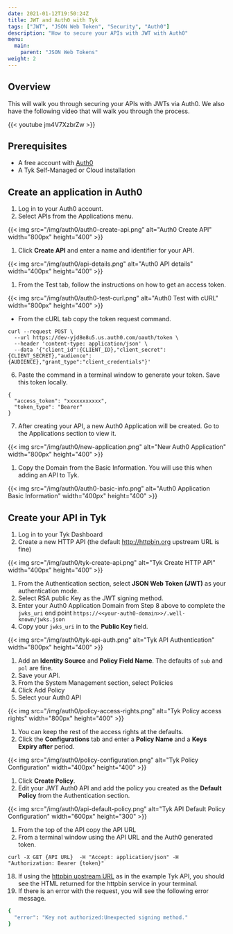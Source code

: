 ```yaml
---
date: 2021-01-12T19:50:24Z
title: JWT and Auth0 with Tyk
tags: ["JWT", "JSON Web Token", "Security", "Auth0"]
description: "How to secure your APIs with JWT with Auth0"
menu:
  main:
    parent: "JSON Web Tokens"
weight: 2
---
```


## Overview
This will walk you through securing your APIs with JWTs via Auth0. We also have the following video that will walk you through the process.

{{< youtube jm4V7XzbrZw >}}

## Prerequisites

* A free account with [Auth0](https://auth0.com/)
* A Tyk Self-Managed or Cloud installation

## Create an application in Auth0

1. Log in to your Auth0 account.
2. Select APIs from the Applications menu.

{{< img src="/img/auth0/auth0-create-api.png" alt="Auth0 Create API" width="800px" height="400" >}}

1. Click **Create API** and enter a name and identifier for your API.

{{< img src="/img/auth0/api-details.png" alt="Auth0 API details" width="400px" height="400" >}}

1. From the Test tab, follow the instructions on how to get an access token.

{{< img src="/img/auth0/auth0-test-curl.png" alt="Auth0 Test with cURL" width="800px" height="400" >}}



   - From the cURL tab copy the token request command.

```.curl
curl --request POST \
  --url https://dev-yjd8e8u5.us.auth0.com/oauth/token \
  --header 'content-type: application/json' \
  --data '{"client_id":{CLIENT_ID},"client_secret":{CLIENT_SECRET},"audience":{AUDIENCE},"grant_type":"client_credentials"}'
```

6. Paste the command in a terminal window to generate your token. Save this token locally.

```.curl
{
  "access_token": "xxxxxxxxxxx",
  "token_type": "Bearer"
}
```
7. After creating your API, a new Auth0 Application will be created. Go to the Applications section to view it.

{{< img src="/img/auth0/new-application.png" alt="New Auth0 Application" width="800px" height="400" >}}

1. Copy the Domain from the Basic Information. You will use this when adding an API to Tyk.

{{< img src="/img/auth0/auth0-basic-info.png" alt="Auth0 Application Basic Information" width="400px" height="400" >}}

## Create your API in Tyk

1. Log in to your Tyk Dashboard
2. Create a new HTTP API (the default http://httpbin.org upstream URL is fine)

{{< img src="/img/auth0/tyk-create-api.png" alt="Tyk Create HTTP API" width="400px" height="400" >}}

1. From the Authentication section, select **JSON Web Token (JWT)** as your authentication mode.
2. Select RSA public Key as the JWT signing method.
3. Enter your Auth0 Application Domain from Step 8 above to complete the `jwks_uri` end point `https://<<your-auth0-domain>>/.well-known/jwks.json`
4. Copy your `jwks_uri` in to the **Public Key** field. 

{{< img src="/img/auth0/tyk-api-auth.png" alt="Tyk API Authentication" width="800px" height="400" >}}

1. Add an **Identity Source** and **Policy Field Name**. The defaults of `sub` and `pol` are fine.
2. Save your API.
3. From the System Management section, select Policies
4.  Click Add Policy
5.  Select your Auth0 API

{{< img src="/img/auth0/policy-access-rights.png" alt="Tyk Policy access rights" width="800px" height="400" >}}

1.   You can keep the rest of the access rights at the defaults.
2.   Click the **Configurations** tab and enter a **Policy Name** and a **Keys Expiry after** period.

{{< img src="/img/auth0/policy-configuration.png" alt="Tyk Policy Configuration" width="400px" height="400" >}}

1.  Click **Create Policy**.
2.  Edit your JWT Auth0 API and add the policy you created as the **Default Policy** from the Authentication section.

{{< img src="/img/auth0/api-default-policy.png" alt="Tyk API Default Policy Configuration" width="600px" height="300" >}}

1.  From the top of the API copy the API URL
2.  From a terminal window using the API URL and the Auth0 generated token.

```.curl
curl -X GET {API URL}  -H "Accept: application/json" -H "Authorization: Bearer {token}"
```
18. If using the [httpbin upstream URL](https://httpbin.org/) as in the example Tyk API, you should see the HTML returned for the httpbin service in your terminal.
19. If there is an error with the request, you will see the following error message.

```.bash
{
  "error": "Key not authorized:Unexpected signing method."
}
```